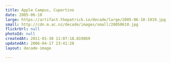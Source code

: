 ```yaml
---
title: Apple Campus, Cupertino
date: 2005-06-10
large: https://artifact.thepatrick.io/decade/large/2005-06-10-1919.jpg
small: http://cdn.m.ac.nz/decade/images/small/20050610.jpg
flickrUrl: null
photoId: null
createdAt: 2011-01-30 11:07:18.819869
updatedAt: 2006-04-17 23:41:28
layout: decade-image

---
```


